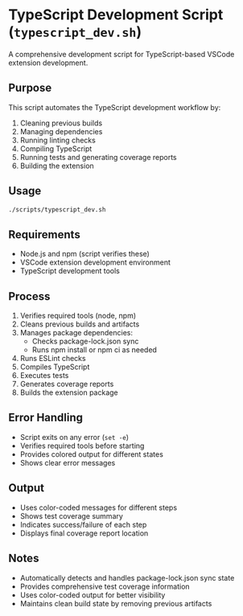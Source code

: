 # TypeScript Development Script (`typescript_dev.sh`)

A comprehensive development script for TypeScript-based VSCode extension development.

## Purpose

This script automates the TypeScript development workflow by:
1. Cleaning previous builds
2. Managing dependencies
3. Running linting checks
4. Compiling TypeScript
5. Running tests and generating coverage reports
6. Building the extension

## Usage

```bash
./scripts/typescript_dev.sh
```

## Requirements

- Node.js and npm (script verifies these)
- VSCode extension development environment
- TypeScript development tools

## Process

1. Verifies required tools (node, npm)
2. Cleans previous builds and artifacts
3. Manages package dependencies:
   - Checks package-lock.json sync
   - Runs npm install or npm ci as needed
4. Runs ESLint checks
5. Compiles TypeScript
6. Executes tests
7. Generates coverage reports
8. Builds the extension package

## Error Handling

- Script exits on any error (`set -e`)
- Verifies required tools before starting
- Provides colored output for different states
- Shows clear error messages

## Output

- Uses color-coded messages for different steps
- Shows test coverage summary
- Indicates success/failure of each step
- Displays final coverage report location

## Notes

- Automatically detects and handles package-lock.json sync state
- Provides comprehensive test coverage information
- Uses color-coded output for better visibility
- Maintains clean build state by removing previous artifacts 